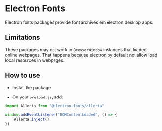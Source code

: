# Electron Fonts

Electron fonts packages provide font archives em electron desktop apps.

## Limitations

These packages may not work in `BrowserWindow` instances that loaded online webpages. That happens because electron by default not allow load local resources in webpages.

## How to use

* Install the package

* On your `preload.js`, add:

```ts
import Allerta from "@electron-fonts/allerta"

window.addEventListener("DOMContentLoaded", () => {
    Allerta.inject()
})
```
